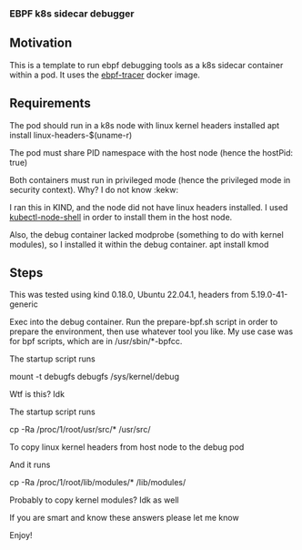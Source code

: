 ### EBPF k8s sidecar debugger

## Motivation

This is a template to run ebpf debugging tools as a k8s sidecar container within a pod.
It uses the [ebpf-tracer](docker-hub.sandstorm.de/public-containers/ebpf-tracer:latest) docker image.

## Requirements

The pod should run in a k8s node with linux kernel headers installed
apt install linux-headers-$(uname-r)

The pod must share PID namespace with the host node (hence the hostPid: true)

Both containers must run in privileged mode (hence the privileged mode in security context). Why? I do not know :kekw:

I ran this in KIND, and the node did not have linux headers installed. I used [kubectl-node-shell](https://github.com/kvaps/kubectl-node-shell) in order to install them in the host node.

Also, the debug container lacked modprobe (something to do with kernel modules), so I installed it within the debug container.
apt install kmod

## Steps

This was tested using kind 0.18.0, Ubuntu 22.04.1, headers from 5.19.0-41-generic

Exec into the debug container. Run the prepare-bpf.sh script in order to prepare the environment, then use whatever tool you like. My use case was for bpf scripts, which are in /usr/sbin/*-bpfcc.

The startup script runs 

mount -t debugfs debugfs /sys/kernel/debug

Wtf is this? Idk

The startup script runs

cp -Ra /proc/1/root/usr/src/* /usr/src/

To copy linux kernel headers from host node to the debug pod

And it runs

cp -Ra /proc/1/root/lib/modules/* /lib/modules/

Probably to copy kernel modules? Idk as well

If you are smart and know these answers please let me know

Enjoy!